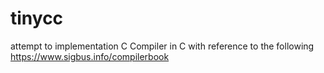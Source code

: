 # tinycc
attempt to implementation C Compiler in C with reference to the following
https://www.sigbus.info/compilerbook
